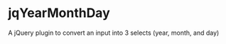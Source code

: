 jqYearMonthDay
==============

A jQuery plugin to convert an input into 3 selects (year, month, and day)
